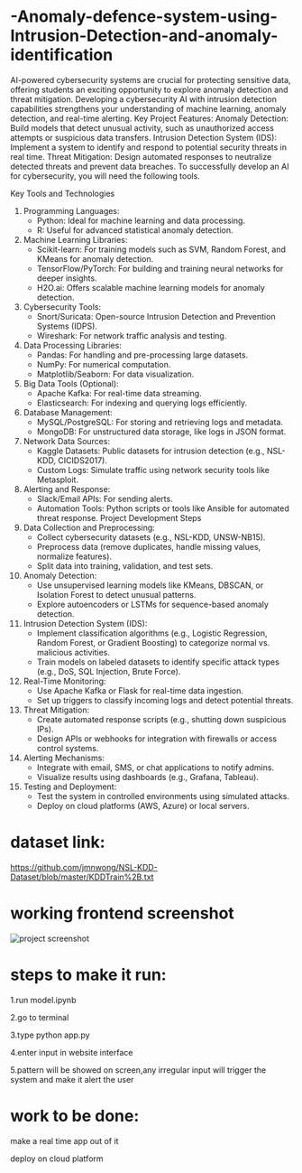 # -Anomaly-defence-system-using-Intrusion-Detection-and-anomaly-identification
 AI-powered cybersecurity systems are crucial for protecting sensitive data, offering students an exciting opportunity to explore anomaly detection and threat mitigation. Developing a cybersecurity AI with intrusion detection capabilities strengthens your understanding of machine learning, anomaly detection, and real-time alerting.
Key Project Features: Anomaly Detection: Build models that detect unusual activity, such as unauthorized access attempts or suspicious data transfers. Intrusion Detection System (IDS): Implement a system to identify and respond to potential security threats in real time. Threat Mitigation: Design automated responses to neutralize detected threats and prevent data breaches. To successfully develop an AI for cybersecurity, you will need the following tools.

Key Tools and Technologies
1. Programming Languages:
    * Python: Ideal for machine learning and data processing.
    * R: Useful for advanced statistical anomaly detection.
2. Machine Learning Libraries:
    * Scikit-learn: For training models such as SVM, Random Forest, and KMeans for anomaly detection.
    * TensorFlow/PyTorch: For building and training neural networks for deeper insights.
    * H2O.ai: Offers scalable machine learning models for anomaly detection.
3. Cybersecurity Tools:
    * Snort/Suricata: Open-source Intrusion Detection and Prevention Systems (IDPS).
    * Wireshark: For network traffic analysis and testing.
4. Data Processing Libraries:
    * Pandas: For handling and pre-processing large datasets.
    * NumPy: For numerical computation.
    * Matplotlib/Seaborn: For data visualization.
5. Big Data Tools (Optional):
    * Apache Kafka: For real-time data streaming.
    * Elasticsearch: For indexing and querying logs efficiently.
6. Database Management:
    * MySQL/PostgreSQL: For storing and retrieving logs and metadata.
    * MongoDB: For unstructured data storage, like logs in JSON format.
7. Network Data Sources:
    * Kaggle Datasets: Public datasets for intrusion detection (e.g., NSL-KDD, CICIDS2017).
    * Custom Logs: Simulate traffic using network security tools like Metasploit.
8. Alerting and Response:
    * Slack/Email APIs: For sending alerts.
    * Automation Tools: Python scripts or tools like Ansible for automated threat response.
Project Development Steps
1. Data Collection and Preprocessing:
    * Collect cybersecurity datasets (e.g., NSL-KDD, UNSW-NB15).
    * Preprocess data (remove duplicates, handle missing values, normalize features).
    * Split data into training, validation, and test sets.
2. Anomaly Detection:
    * Use unsupervised learning models like KMeans, DBSCAN, or Isolation Forest to detect unusual patterns.
    * Explore autoencoders or LSTMs for sequence-based anomaly detection.
3. Intrusion Detection System (IDS):
    * Implement classification algorithms (e.g., Logistic Regression, Random Forest, or Gradient Boosting) to categorize normal vs. malicious activities.
    * Train models on labeled datasets to identify specific attack types (e.g., DoS, SQL Injection, Brute Force).
4. Real-Time Monitoring:
    * Use Apache Kafka or Flask for real-time data ingestion.
    * Set up triggers to classify incoming logs and detect potential threats.
5. Threat Mitigation:
    * Create automated response scripts (e.g., shutting down suspicious IPs).
    * Design APIs or webhooks for integration with firewalls or access control systems.
6. Alerting Mechanisms:
    * Integrate with email, SMS, or chat applications to notify admins.
    * Visualize results using dashboards (e.g., Grafana, Tableau).
7. Testing and Deployment:
    * Test the system in controlled environments using simulated attacks.
    * Deploy on cloud platforms (AWS, Azure) or local servers.
  
 # dataset link:
 https://github.com/jmnwong/NSL-KDD-Dataset/blob/master/KDDTrain%2B.txt



 # working frontend screenshot
 ![project screenshot](https://github.com/urmishikha/-Anomaly-defence-system-using-Intrusion-Detection-and-anomaly-identification/issues/1#issue-2825249646)

 # steps to make it run:
 
 1.run model.ipynb
 
 2.go to terminal
 
 3.type python app.py
 
 4.enter input in website interface
 
 5.pattern will be showed on screen,any irregular input will trigger the system and make it alert the user


 # work to be done:
 make a real time app out of it 

deploy on cloud platform
